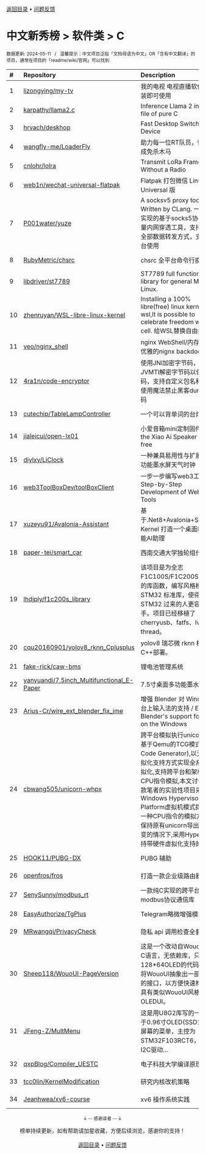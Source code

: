 <a href="https://gitee.com/GrowingGit/GitHub-Chinese-Top-Charts#github中文排行榜">返回目录</a> • <a href="/content/docs/feedback.md">问题反馈</a>

# 中文新秀榜 > 软件类 > C
<sub>数据更新: 2024-05-11&nbsp;&nbsp;&nbsp;/&nbsp;&nbsp;&nbsp;温馨提示：中文项目泛指「文档母语为中文」OR「含有中文翻译」的项目，通常在项目的「readme/wiki/官网」可以找到</sub>

|#|Repository|Description|Stars|Updated|Created|
|:-|:-|:-|:-|:-|:-|
|1|[lizongying/my-tv](https://github.com/lizongying/my-tv)|我的电视 电视直播软件，安装即可使用|26193|2024-05-09|2023-12-04|
|2|[karpathy/llama2.c](https://github.com/karpathy/llama2.c)|Inference Llama 2 in one file of pure C|16146|2024-04-29|2023-07-23|
|3|[hrvach/deskhop](https://github.com/hrvach/deskhop)|Fast Desktop Switching Device|5873|2024-04-15|2023-12-24|
|4|[wangfly-me/LoaderFly](https://github.com/wangfly-me/LoaderFly)|助力每一位RT队员，快速生成免杀木马|603|2024-04-17|2023-08-22|
|5|[cnlohr/lolra](https://github.com/cnlohr/lolra)|Transmit LoRa Frames Without a Radio|546|2024-04-03|2024-03-25|
|6|[web1n/wechat-universal-flatpak](https://github.com/web1n/wechat-universal-flatpak)|Flatpak 打包微信 Linux Universal 版|482|2024-05-05|2024-03-08|
|7|[P001water/yuze](https://github.com/P001water/yuze)|A socksv5 proxy tool Written by CLang. 一款纯C实现的基于socks5协议的轻量内网穿透工具，支持ew的全部数据转发方式，支持跨平台使用|301|2024-03-06|2024-01-13|
|8|[RubyMetric/chsrc](https://github.com/RubyMetric/chsrc)|chsrc  全平台命令行换源工具|250|2024-04-25|2023-09-03|
|9|[libdriver/st7789](https://github.com/libdriver/st7789)|ST7789 full function driver library for general MCU and Linux.|250|2024-02-25|2023-06-05|
|10|[zhenruyan/WSL-libre-linux-kernel](https://github.com/zhenruyan/WSL-libre-linux-kernel)| Installing a 100% libre(free) linux kernel for wsl,It is possible to celebrate freedom within a cell. 给WSL替换自由内核!!!|222|2024-05-10|2023-07-04|
|11|[veo/nginx_shell](https://github.com/veo/nginx_shell)|nginx WebShell/内存马，更优雅的nignx backdoor|216|2024-01-04|2023-12-20|
|12|[4ra1n/code-encryptor](https://github.com/4ra1n/code-encryptor)|使用JNI加密字节码，通过JVMTI解密字节码以保护代码，支持自定义包名和密钥，使用魔法禁止黑客dump字节码|152|2024-01-17|2023-09-06|
|13|[cutechip/TableLampController](https://github.com/cutechip/TableLampController)|一个可以背单词的台灯控制器|133|2024-04-15|2023-11-12|
|14|[jialeicui/open-lx01](https://github.com/jialeicui/open-lx01)|小爱音箱mini定制固件   Let the Xiao Ai Speaker Mini free|132|2024-04-14|2024-01-23|
|15|[diylxy/LiClock](https://github.com/diylxy/LiClock)|一种兼具易用性与扩展性的多功能墨水屏天气时钟|121|2024-01-17|2023-10-02|
|16|[web3ToolBoxDev/toolBoxClient](https://github.com/web3ToolBoxDev/toolBoxClient)|一步一步编写web3工具——Step-by-Step Development of Web3 Tools|115|2024-04-25|2024-02-27|
|17|[xuzeyu91/Avalonia-Assistant](https://github.com/xuzeyu91/Avalonia-Assistant)|基于.Net8+Avalonia+Semantic Kernel 打造一个桌面端的智能AI助理|81|2024-01-19|2024-01-08|
|18|[paper-tei/smart_car](https://github.com/paper-tei/smart_car)|西南交通大学独轮组代码|76|2024-03-06|2023-07-25|
|19|[lhdjply/f1c200s_library](https://github.com/lhdjply/f1c200s_library)|该项目是为全志 F1C100S/F1C200S 所编写的库函数，编写风格模仿 STM32 标准库，使得从 STM32 过来的人更容易上手。项目已经移植了 cherryusb、fatfs、lvgl、rt-thread。|73|2024-05-10|2023-12-04|
|20|[cqu20160901/yolov8_rknn_Cplusplus](https://github.com/cqu20160901/yolov8_rknn_Cplusplus)|yolov8 瑞芯微 rknn 板端 C++部署。|72|2024-01-12|2023-06-09|
|21|[fake-rick/caw-bms](https://github.com/fake-rick/caw-bms)|锂电池管理系统|69|2024-02-19|2023-12-23|
|22|[yanyuandi/7.5inch_Multifunctional_E-Paper](https://github.com/yanyuandi/7.5inch_Multifunctional_E-Paper)|7.5寸桌面多功能墨水屏-三色|67|2024-04-19|2023-05-27|
|23|[Arius-Cr/wire_ext_blender_fix_ime](https://github.com/Arius-Cr/wire_ext_blender_fix_ime)|增强 Blender 对 Windows 平台上输入法的支持 / Enhance Blender's support for IME on the Windows|65|2024-05-09|2023-05-30|
|24|[cbwang505/unicorn-whpx](https://github.com/cbwang505/unicorn-whpx)|跨平台模拟执行unicorn框架基于Qemu的TCG模式(Tiny Code Generator),以无硬件虚拟化支持方式实现全系统的虚拟化,支持跨平台和架构的CPU指令模拟,本文讨论是一款笔者的实验性项目采用Windows Hypervisor Platform虚拟机模式提供了另一种CPU指令的模拟方式,在保持原有unicorn导出接口不变的情况下,采用Hyper-v支持带硬件虚拟化支持的Win ...|62|2023-12-17|2023-12-16|
|25|[HOOK11/PUBG-DX](https://github.com/HOOK11/PUBG-DX)|PUBG 辅助|59|2024-02-26|2023-10-04|
|26|[openfros/fros](https://github.com/openfros/fros)|打造一款企业级路由器系统|51|2024-01-13|2023-05-29|
|27|[SenySunny/modbus_rt](https://github.com/SenySunny/modbus_rt)|一款纯C实现的跨平台modbus协议通信库|49|2024-04-03|2023-09-20|
|28|[EasyAuthorize/TgPlus](https://github.com/EasyAuthorize/TgPlus)|Telegram略微增强模块|45|2023-12-25|2023-07-04|
|29|[MRwangqi/PrivacyCheck](https://github.com/MRwangqi/PrivacyCheck)|隐私 api 调用检查全套方案|44|2024-02-19|2024-01-03|
|30|[Sheep118/WouoUI-PageVersion](https://github.com/Sheep118/WouoUI-PageVersion)|这是一个改动自WouoUI的纯C语言，无依赖库，只适用于128*64OLED的代码框架，将WouoUI抽象出一部分统一的接口，以方便快速构建一个具有类似WouoUI风格的OLEDUI。|39|2024-03-06|2024-02-10|
|31|[JFeng-Z/MultMenu](https://github.com/JFeng-Z/MultMenu)|这是用U8G2库写的一个适用于0.96寸OLED(SSD1306)屏幕的菜单，主控为STM32F103RCT6，采用I2C驱动...|37|2024-03-31|2023-06-30|
|32|[qxpBlog/Compiler_UESTC](https://github.com/qxpBlog/Compiler_UESTC)|电子科技大学编译原理实验|36|2023-11-10|2023-05-26|
|33|[tcc0lin/KernelModification](https://github.com/tcc0lin/KernelModification)|研究内核改机策略|28|2023-12-08|2023-08-14|
|34|[Jeanhwea/xv6-course](https://github.com/Jeanhwea/xv6-course)|xv6 操作系统实践|24|2023-12-31|2023-10-29|

<div align="center">
    <p><sub>↓ -- 感谢读者 -- ↓</sub></p>
    榜单持续更新，如有帮助请加星收藏，方便后续浏览，感谢你的支持！
</div>

<br/>

<div align="center"><a href="https://gitee.com/GrowingGit/GitHub-Chinese-Top-Charts#github中文排行榜">返回目录</a> • <a href="/content/docs/feedback.md">问题反馈</a></div>
